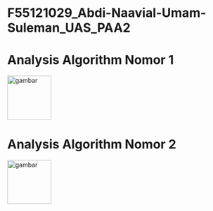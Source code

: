 # F55121029_Abdi-Naavial-Umam-Suleman_UAS_PAA2

<h1>Analysis Algorithm Nomor 1</h1>
<img src="Analisa_algoritma.png" alt="gambar" width="100" heigth="50"><br>
<h1>Analysis Algorithm Nomor 2</h1>
<img src="Analisa_algoritma_2,png" alt="gambar" width="100" heigth="50"><br>
